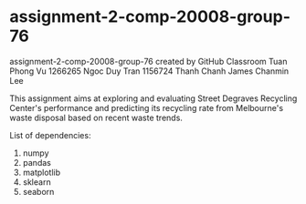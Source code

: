 # assignment-2-comp-20008-group-76
assignment-2-comp-20008-group-76 created by GitHub Classroom
<name> <id>
Tuan Phong Vu 1266265
Ngoc Duy Tran 1156724
Thanh Chanh
James Chanmin Lee
  

  
This assignment aims at exploring and evaluating Street Degraves Recycling Center's performance and predicting its recycling rate from Melbourne's waste disposal based on recent waste trends.
  
List of dependencies:
1. numpy
2. pandas
3. matplotlib
4. sklearn
5. seaborn
  
